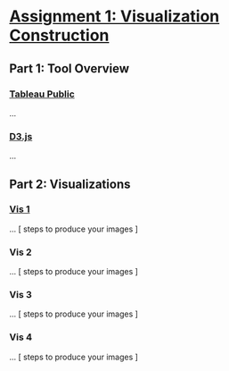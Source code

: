 # [Assignment 1: Visualization Construction](https://sites.google.com/a/umbc.edu/datavisualization/assignments/asgn1) 

## Part 1: Tool Overview

### [Tableau Public](https://public.tableau.com/s/)

...

### [D3.js](https://d3js.org/)

...

## Part 2: Visualizations

### [Vis 1](https://bl.ocks.org/esturcke/510d67c32b5949e55aaee750a6534113)

... [ steps to produce your images ]

### Vis 2

... [ steps to produce your images ]

### Vis 3

... [ steps to produce your images ]

### Vis 4

... [ steps to produce your images ]
